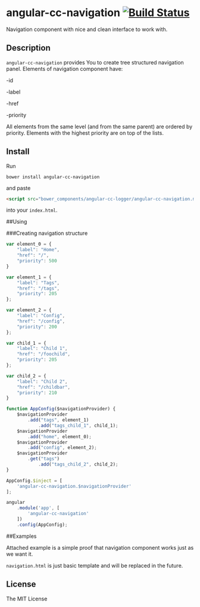 # angular-cc-navigation [![Build Status](https://travis-ci.org/mnitschke/angular-cc-navigation.svg?branch=master)](https://travis-ci.org/mnitschke/angular-cc-navigation)

Navigation component with nice and clean interface to work with.

## Description

`angular-cc-navigation` provides You to create tree structured navigation panel. Elements of navigation component have:

-id

-label

-href

-priority

All elements from the same level (and from the same parent) are ordered by priority. Elements with the highest priority are on top of the lists. 

## Install
Run

`
bower install angular-cc-navigation
`

and paste
```html
<script src="bower_components/angular-cc-logger/angular-cc-navigation.min.js"></script>
```
into your `index.html`.

##Using

###Creating navigation structure

```js
var element_0 = {
    "label": "Home",
    "href": "/",
    "priority": 500
}

var element_1 = {
    "label": "Tags",
    "href": "/tags",
    "priority": 205
};

var element_2 = {
    "label": "Config",
    "href": "/config",
    "priority": 200
};

var child_1 = {
    "label": "Child 1",
    "href": "/foochild",
    "priority": 205
};

var child_2 = {
    "label": "Child 2",
    "href": "/childbar",
    "priority": 210
}

function AppConfig($navigationProvider) {
    $navigationProvider
        .add("tags", element_1)
            .add("tags_child_1", child_1);
    $navigationProvider
        .add("home", element_0);
    $navigationProvider
        .add("config", element_2);
    $navigationProvider
        .get("tags")
            .add("tags_child_2", child_2);
}

AppConfig.$inject = [
    'angular-cc-navigation.$navigationProvider'
];

angular
    .module('app', [
        'angular-cc-navigation'
    ])
    .config(AppConfig);
```

##Examples

Attached example is a simple proof that navigation component works just as we want it.

`navigation.html` is just basic template and will be replaced in the future.

## License
The MIT License
